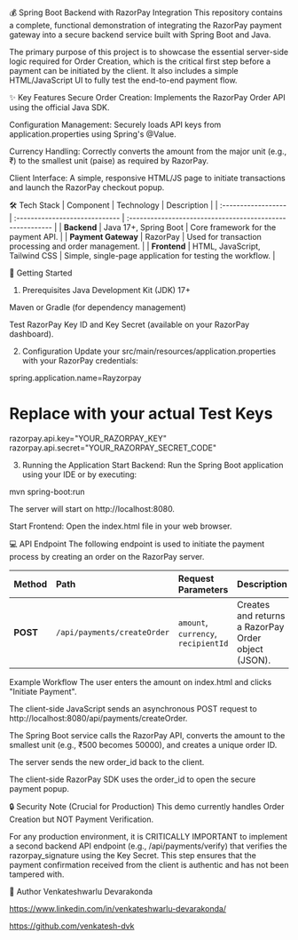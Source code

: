 💰 Spring Boot Backend with RazorPay Integration
This repository contains a complete, functional demonstration of integrating the RazorPay payment gateway into a secure backend service built with Spring Boot and Java.

The primary purpose of this project is to showcase the essential server-side logic required for Order Creation, which is the critical first step before a payment can be initiated by the client. It also includes a simple HTML/JavaScript UI to fully test the end-to-end payment flow.

✨ Key Features
Secure Order Creation: Implements the RazorPay Order API using the official Java SDK.

Configuration Management: Securely loads API keys from application.properties using Spring's @Value.

Currency Handling: Correctly converts the amount from the major unit (e.g., ₹) to the smallest unit (paise) as required by RazorPay.

Client Interface: A simple, responsive HTML/JS page to initiate transactions and launch the RazorPay checkout popup.

🛠️ Tech Stack
| Component           | Technology                     | Description                                               |
| :------------------ | :----------------------------- | :-------------------------------------------------------- |
| **Backend**         | Java 17+, Spring Boot          | Core framework for the payment API.                       |
| **Payment Gateway** | RazorPay                       | Used for transaction processing and order management.     |
| **Frontend**        | HTML, JavaScript, Tailwind CSS | Simple, single-page application for testing the workflow. |

🚀 Getting Started
1. Prerequisites
Java Development Kit (JDK) 17+

Maven or Gradle (for dependency management)

Test RazorPay Key ID and Key Secret (available on your RazorPay dashboard).

2. Configuration
Update your src/main/resources/application.properties with your RazorPay credentials:

spring.application.name=Rayzorpay

# Replace with your actual Test Keys
razorpay.api.key="YOUR_RAZORPAY_KEY"
razorpay.api.secret="YOUR_RAZORPAY_SECRET_CODE"

3. Running the Application
Start Backend: Run the Spring Boot application using your IDE or by executing:

mvn spring-boot:run

The server will start on http://localhost:8080.

Start Frontend: Open the index.html file in your web browser.

💻 API Endpoint
The following endpoint is used to initiate the payment process by creating an order on the RazorPay server.

| Method   | Path                        | Request Parameters                  | Description                                         |
| :------- | :-------------------------- | :---------------------------------- | :-------------------------------------------------- |
| **POST** | `/api/payments/createOrder` | `amount`, `currency`, `recipientId` | Creates and returns a RazorPay Order object (JSON). |

Example Workflow
The user enters the amount on index.html and clicks "Initiate Payment".

The client-side JavaScript sends an asynchronous POST request to http://localhost:8080/api/payments/createOrder.

The Spring Boot service calls the RazorPay API, converts the amount to the smallest unit (e.g., ₹500 becomes 50000), and creates a unique order ID.

The server sends the new order_id back to the client.

The client-side RazorPay SDK uses the order_id to open the secure payment popup.

🔒 Security Note (Crucial for Production)
This demo currently handles Order Creation but NOT Payment Verification.

For any production environment, it is CRITICALLY IMPORTANT to implement a second backend API endpoint (e.g., /api/payments/verify) that verifies the razorpay_signature using the Key Secret. This step ensures that the payment confirmation received from the client is authentic and has not been tampered with.

👤 Author
Venkateshwarlu Devarakonda

https://www.linkedin.com/in/venkateshwarlu-devarakonda/

https://github.com/venkatesh-dvk
